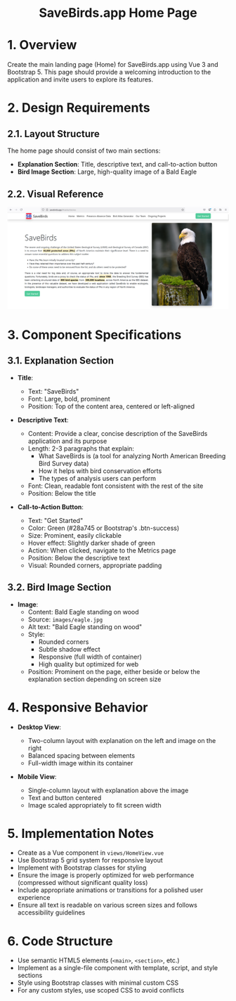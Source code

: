 <h1 align="center">SaveBirds.app Home Page</h1>

# 1. Overview
Create the main landing page (Home) for SaveBirds.app using Vue 3 and Bootstrap 5. This page should provide a welcoming introduction to the application and invite users to explore its features.

# 2. Design Requirements

## 2.1. Layout Structure
The home page should consist of two main sections:
- **Explanation Section**: Title, descriptive text, and call-to-action button
- **Bird Image Section**: Large, high-quality image of a Bald Eagle

## 2.2. Visual Reference
![Home Page Design](images/1-SaveBirds(Home).png)

# 3. Component Specifications

## 3.1. Explanation Section
- **Title**:
  - Text: "SaveBirds"
  - Font: Large, bold, prominent
  - Position: Top of the content area, centered or left-aligned

- **Descriptive Text**:
  - Content: Provide a clear, concise description of the SaveBirds application and its purpose
  - Length: 2-3 paragraphs that explain:
    - What SaveBirds is (a tool for analyzing North American Breeding Bird Survey data)
    - How it helps with bird conservation efforts
    - The types of analysis users can perform
  - Font: Clean, readable font consistent with the rest of the site
  - Position: Below the title

- **Call-to-Action Button**:
  - Text: "Get Started"
  - Color: Green (#28a745 or Bootstrap's .btn-success)
  - Size: Prominent, easily clickable
  - Hover effect: Slightly darker shade of green
  - Action: When clicked, navigate to the Metrics page
  - Position: Below the descriptive text
  - Visual: Rounded corners, appropriate padding

## 3.2. Bird Image Section
- **Image**:
  - Content: Bald Eagle standing on wood
  - Source: `images/eagle.jpg`
  - Alt text: "Bald Eagle standing on wood"
  - Style:
    - Rounded corners
    - Subtle shadow effect
    - Responsive (full width of container)
    - High quality but optimized for web
  - Position: Prominent on the page, either beside or below the explanation section depending on screen size

# 4. Responsive Behavior
- **Desktop View**:
  - Two-column layout with explanation on the left and image on the right
  - Balanced spacing between elements
  - Full-width image within its container

- **Mobile View**:
  - Single-column layout with explanation above the image
  - Text and button centered
  - Image scaled appropriately to fit screen width

# 5. Implementation Notes
- Create as a Vue component in `views/HomeView.vue`
- Use Bootstrap 5 grid system for responsive layout
- Implement with Bootstrap classes for styling
- Ensure the image is properly optimized for web performance (compressed without significant quality loss)
- Include appropriate animations or transitions for a polished user experience
- Ensure all text is readable on various screen sizes and follows accessibility guidelines

# 6. Code Structure
- Use semantic HTML5 elements (`<main>`, `<section>`, etc.)
- Implement as a single-file component with template, script, and style sections
- Style using Bootstrap classes with minimal custom CSS
- For any custom styles, use scoped CSS to avoid conflicts
